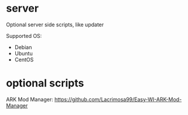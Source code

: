 # server
Optional server side scripts, like updater

Supported OS:
  - Debian
  - Ubuntu
  - CentOS
  
# optional scripts

ARK Mod Manager: https://github.com/Lacrimosa99/Easy-WI-ARK-Mod-Manager
